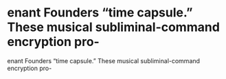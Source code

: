 # enant Founders “time capsule.” These musical subliminal-command encryption pro-

enant Founders “time capsule.” These musical subliminal-command encryption pro-